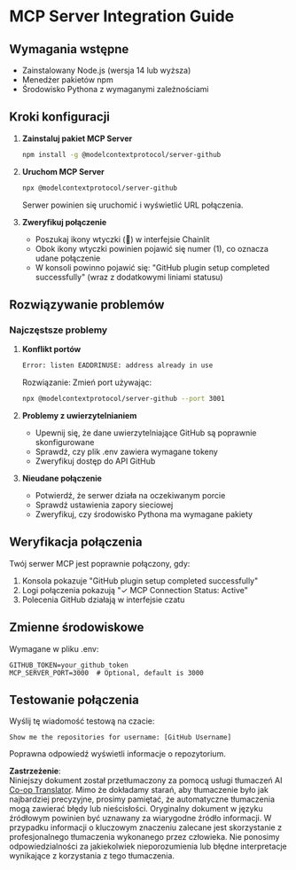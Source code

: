 <!--
CO_OP_TRANSLATOR_METADATA:
{
  "original_hash": "c4be907703b836d1a1c360db20da4de9",
  "translation_date": "2025-05-21T08:16:24+00:00",
  "source_file": "11-mcp/code_samples/github-mcp/MCP_SETUP.md",
  "language_code": "pl"
}
-->
# MCP Server Integration Guide

## Wymagania wstępne
- Zainstalowany Node.js (wersja 14 lub wyższa)
- Menedżer pakietów npm
- Środowisko Pythona z wymaganymi zależnościami

## Kroki konfiguracji

1. **Zainstaluj pakiet MCP Server**
   ```bash
   npm install -g @modelcontextprotocol/server-github
   ```

2. **Uruchom MCP Server**
   ```bash
   npx @modelcontextprotocol/server-github
   ```
   Serwer powinien się uruchomić i wyświetlić URL połączenia.

3. **Zweryfikuj połączenie**
   - Poszukaj ikony wtyczki (🔌) w interfejsie Chainlit
   - Obok ikony wtyczki powinien pojawić się numer (1), co oznacza udane połączenie
   - W konsoli powinno pojawić się: "GitHub plugin setup completed successfully" (wraz z dodatkowymi liniami statusu)

## Rozwiązywanie problemów

### Najczęstsze problemy

1. **Konflikt portów**
   ```bash
   Error: listen EADDRINUSE: address already in use
   ```
   Rozwiązanie: Zmień port używając:
   ```bash
   npx @modelcontextprotocol/server-github --port 3001
   ```

2. **Problemy z uwierzytelnianiem**
   - Upewnij się, że dane uwierzytelniające GitHub są poprawnie skonfigurowane
   - Sprawdź, czy plik .env zawiera wymagane tokeny
   - Zweryfikuj dostęp do API GitHub

3. **Nieudane połączenie**
   - Potwierdź, że serwer działa na oczekiwanym porcie
   - Sprawdź ustawienia zapory sieciowej
   - Zweryfikuj, czy środowisko Pythona ma wymagane pakiety

## Weryfikacja połączenia

Twój serwer MCP jest poprawnie połączony, gdy:
1. Konsola pokazuje "GitHub plugin setup completed successfully"
2. Logi połączenia pokazują "✓ MCP Connection Status: Active"
3. Polecenia GitHub działają w interfejsie czatu

## Zmienne środowiskowe

Wymagane w pliku .env:
```
GITHUB_TOKEN=your_github_token
MCP_SERVER_PORT=3000  # Optional, default is 3000
```

## Testowanie połączenia

Wyślij tę wiadomość testową na czacie:
```
Show me the repositories for username: [GitHub Username]
```
Poprawna odpowiedź wyświetli informacje o repozytorium.

**Zastrzeżenie**:  
Niniejszy dokument został przetłumaczony za pomocą usługi tłumaczeń AI [Co-op Translator](https://github.com/Azure/co-op-translator). Mimo że dokładamy starań, aby tłumaczenie było jak najbardziej precyzyjne, prosimy pamiętać, że automatyczne tłumaczenia mogą zawierać błędy lub nieścisłości. Oryginalny dokument w języku źródłowym powinien być uznawany za wiarygodne źródło informacji. W przypadku informacji o kluczowym znaczeniu zalecane jest skorzystanie z profesjonalnego tłumaczenia wykonanego przez człowieka. Nie ponosimy odpowiedzialności za jakiekolwiek nieporozumienia lub błędne interpretacje wynikające z korzystania z tego tłumaczenia.